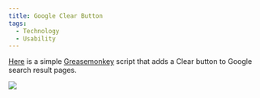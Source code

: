 ```yaml
---
title: Google Clear Button
tags:
  - Technology
  - Usability
---
```


[Here](google-clear-button.user.js) is a simple [Greasemonkey](http://www.greasespot.net/) script that adds a Clear button to Google search result pages.

![](google-clear-button/screenshot.png)
